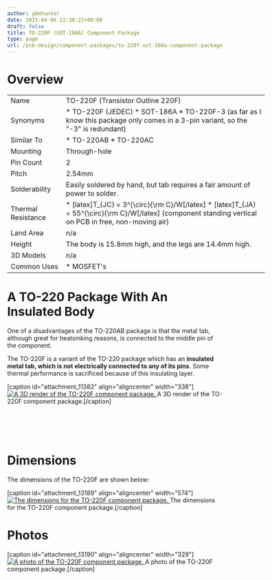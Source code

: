 ```yaml
---
author: gbmhunter
date: 2015-04-06 22:38:22+00:00
draft: false
title: TO-220F (SOT-186A) Component Package
type: page
url: /pcb-design/component-packages/to-220f-sot-168a-component-package
---
```


# Overview

<table style="width: 600px;" ><tbody ><tr >
<td >Name
</td>
<td >TO-220F (Transistor Outline 220F)
</td></tr><tr >
<td >Synonyms
</td>
<td >  * TO-220F (JEDEC)  * SOT-186A  * TO-220F-3 (as far as I know this package only comes in a 3-pin variant, so the "-3" is redundant)
</td></tr><tr >
<td >Similar To
</td>
<td >  * TO-220AB  * TO-220AC
</td></tr><tr >
<td >Mounting
</td>
<td >Through-hole
</td></tr><tr >
<td >Pin Count
</td>
<td >2
</td></tr><tr >
<td >Pitch
</td>
<td >2.54mm
</td></tr><tr >
<td >Solderability
</td>
<td >Easily soldered by hand, but tab requires a fair amount of power to solder.
</td></tr><tr >
<td >Thermal Resistance
</td>
<td >  * [latex]T_{JC} = 3^{\circ}{\rm C}/W[/latex]  * [latex]T_{JA} = 55^{\circ}{\rm C}/W[/latex] (component standing vertical on PCB in free, non-moving air)
</td></tr><tr >
<td >Land Area
</td>
<td >n/a
</td></tr><tr >
<td >Height
</td>
<td >The body is 15.8mm high, and the legs are 14.4mm high.
</td></tr><tr >
<td >3D Models
</td>
<td >n/a
</td></tr><tr >
<td >Common Uses
</td>
<td >  * MOSFET's
</td></tr></tbody></table>

# A TO-220 Package With An Insulated Body

One of a disadvantages of the TO-220AB package is that the metal tab, although great for heatsinking reasons, is connected to the middle pin of the component.

The TO-220F is a variant of the TO-220 package which has an **insulated metal tab, which is not electrically connected to any of its pins**. Some thermal performance is sacrificed because of this insulating layer.

[caption id="attachment_11382" align="aligncenter" width="338"][![A 3D render of the TO-220F component package.](http://blog.mbedded.ninja/wp-content/uploads/2015/04/to-220f-component-package-3d-render.jpg)
](http://blog.mbedded.ninja/wp-content/uploads/2015/04/to-220f-component-package-3d-render.jpg) A 3D render of the TO-220F component package.[/caption]

#  

# Dimensions

The dimensions of the TO-220F are shown below:

[caption id="attachment_13189" align="aligncenter" width="574"][![The dimensions for the TO-220F component package.](http://blog.mbedded.ninja/wp-content/uploads/2015/04/component-package-to-220f-dimensions.png)
](http://blog.mbedded.ninja/wp-content/uploads/2015/04/component-package-to-220f-dimensions.png) The dimensions for the TO-220F component package.[/caption]

# Photos

[caption id="attachment_13190" align="aligncenter" width="329"][![A photo of the TO-220F component package.](http://blog.mbedded.ninja/wp-content/uploads/2015/04/component-packages-to-220f-photo.jpg)
](http://blog.mbedded.ninja/wp-content/uploads/2015/04/component-packages-to-220f-photo.jpg) A photo of the TO-220F component package.[/caption]
